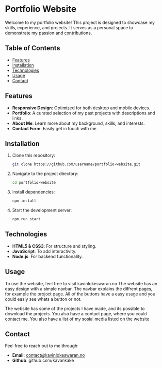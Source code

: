 # Portfolio Website

Welcome to my portfolio website! This project is designed to showcase my skills, experience, and projects. It serves as a personal space to demonstrate my passion and contributions.

## Table of Contents

- [Features](#features)  
- [Installation](#installation)  
- [Technologies](#technologies)  
- [Usage](#usage)  
- [Contact](#contact)  

## Features  

- **Responsive Design**: Optimized for both desktop and mobile devices.  
- **Portfolio**: A curated selection of my past projects with descriptions and links.  
- **About Me**: Learn more about my background, skills, and interests.  
- **Contact Form**: Easily get in touch with me.  

## Installation

1. Clone this repository:  
   ```bash
   git clone https://github.com/username/portfolio-website.git
    ````
2. Navigate to the project directory: 
    ```bash
    cd portfolio-website
    ````

3. Install dependencies:
    ```bash
    npm install
    ````

4. Start the development server:
    ```bash
    npm run start
    ````

## Technologies  

- **HTML5 & CSS3**: For structure and styling.
- **JavaScript**: To add interactivity.
- **Node.js**: For backend functionality.

## Usage
To use the website, feel free to visit kavinlokeswaran.no
The website has an easy design with a simple navbar. The navbar explains the diffrent pages, for example the projoct page.
All of the buttons have a easy usage and you could easly see whats a button or not. 

The website has some of the projects I have made, and its possible to download the projects. You also have a contact page, where you could contact me. You also have a list of my sosial media listed on the website

## Contact
Feel free to reach out to me through:
- **Email**: contact@kavinlokeswaran.no
- **Github**: github.com/kavankake